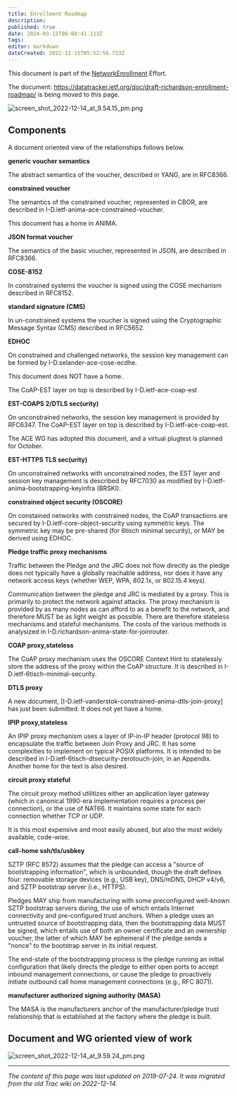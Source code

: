 ```yaml
---
title: Enrollment Roadmap
description: 
published: true
date: 2024-03-15T06:08:41.113Z
tags: 
editor: markdown
dateCreated: 2022-12-15T05:52:56.723Z
---
```


 This document is part of the [NetworkEnrollment](/group/int/NetworkEnrollment) Effort.

The document: https://datatracker.ietf.org/doc/draft-richardson-enrollment-roadmap/ is being moved to this page. 

![screen_shot_2022-12-14_at_9.54.15_pm.png](/screen_shot_2022-12-14_at_9.54.15_pm.png)

## Components

A document oriented view of the relationships follows below.

**generic voucher semantics**

   The abstract semantics of the voucher, described in YANG, are in RFC8366.

**constrained voucher**

   The semantics of the constrained voucher, represented in CBOR, are described in I-D.ietf-anima-ace-constrained-voucher.

   This document has a home in ANIMA.

**JSON format voucher**

   The semantics of the basic voucher, represented in JSON, are described in RFC8366.

**COSE-8152**

   In constrained systems the voucher is signed using the COSE mechanism described in RFC8152.

**standard signature (CMS)**

   In un-constrained systems the voucher is signed using the Cryptographic Message Syntax (CMS) described in RFC5652.

**EDHOC**

   On constrained and challenged networks, the session key management can be formed by I-D.selander-ace-cose-ecdhe.

   This document does NOT have a home.

   The CoAP-EST layer on top is described by I-D.ietf-ace-coap-est

**EST-COAPS 2/DTLS sec(urity)**

   On unconstrained networks, the session key management is provided by RFC6347. The CoAP-EST layer on top is described by I-D.ietf-ace-coap-est.

   The ACE WG has adopted this document, and a virtual plugtest is planned for October.

**EST-HTTPS TLS sec(urity)**

   On unconstrained networks with unconstrained nodes, the EST layer and session key management is described by RFC7030 as modified by I-D.ietf-anima-bootstrapping-keyinfra (BRSKI).

**constrained object security (OSCORE)**

   On constained networks with constrained nodes, the CoAP transactions are secured by I-D.ietf-core-object-security using symmetric keys. The symmetric key may be pre-shared (for 6tisch minimal security), or MAY be derived using EDHOC.

**Pledge traffic proxy mechanisms**

   Traffic between the Pledge and the JRC does not flow directly as the pledge does not typically have a globally reachable address, nor does it have any network access keys (whether WEP, WPA, 802.1x, or 802.15.4 keys).

   Communication between the pledge and JRC is mediated by a proxy. This is primarily to protect the network against attacks. The proxy mechanism is provided by as many nodes as can afford to as a benefit to the network, and therefore MUST be as light weight as possible. There are therefore stateless mechanisms and stateful mechanisms. The costs of the various methods is analysized in I-D.richardson-anima-state-for-joinrouter.

**COAP proxy,stateless**

   The CoAP proxy mechanism uses the OSCORE Context Hint to statelessly store the address of the proxy within the CoAP structure. It is described in I-D.ietf-6tisch-minimal-security.

**DTLS proxy**

   A new document, [I-D.ietf-vanderstok-constrained-anima-dtls-join-proxy] has just been submitted. It does not yet have a home.

**IPIP proxy,stateless**

   An IPIP proxy mechanism uses a layer of IP-in-IP header (protocol 98) to encapsulate the traffic between Join Proxy and JRC. It has some complexities to implement on typical POSIX platforms. It is intended to be described in I-D.ietf-6tisch-dtsecurity-zerotouch-join, in an Appendix. Another home for the text is also desired.

**circuit proxy stateful**

   The circuit proxy method utilitizes either an application layer gateway (which in canonical 1990-era implementation requires a process per connection), or the use of NAT66. It maintains some state for each connection whether TCP or UDP.

   It is this most expensive and most easily abused, but also the most widely available, code-wise.

**call-home ssh/tls/usbkey**

   SZTP (RFC 8572) assumes that the pledge can access a "source of bootstrapping information", which is unbounded, though the draft defines four: removable storage devices (e.g., USB key), DNS/mDNS, DHCP v4/v6, and SZTP bootstrap server (i.e., HTTPS).

   Pledges MAY ship from manufacturing with some preconfigured well-known SZTP bootstrap servers during, the use of which entails Internet connectivity and pre-configured trust anchors. When a pledge uses an untrusted source of bootstrapping data, then the bootstrapping data MUST be signed, which entails use of both an owner certificate and an ownership voucher, the latter of which MAY be ephemeral if the pledge sends a "nonce" to the bootstrap server in its initial request.

   The end-state of the bootstrapping process is the pledge running an initial configuration that likely directs the pledge to either open ports to accept inbound management connections, or cause the pledge to proactively initiate outbound call home management connections (e.g., RFC 8071).

**manufacturer authorized signing authority (MASA)**

   The MASA is the manufacturers anchor of the manufacturer/pledge trust relationship that is established at the factory where the pledge is built.

## Document and WG oriented view of work 

![screen_shot_2022-12-14_at_9.59.24_pm.png](/screen_shot_2022-12-14_at_9.59.24_pm.png)
&nbsp;
&nbsp;
&nbsp;

---

*The content of this page was last updated on 2019-07-24. It was migrated from the old Trac wiki on 2022-12-14.*